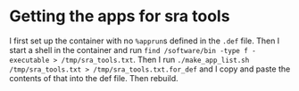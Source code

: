 # Getting the apps for sra tools

I first set up the container with no `%apprun`s defined in the `.def` file. Then I start a shell in the container and run `find /software/bin -type f -executable > /tmp/sra_tools.txt`. Then I run `./make_app_list.sh /tmp/sra_tools.txt > /tmp/sra_tools.txt.for_def` and I copy and paste the contents of that into the def file. Then rebuild.